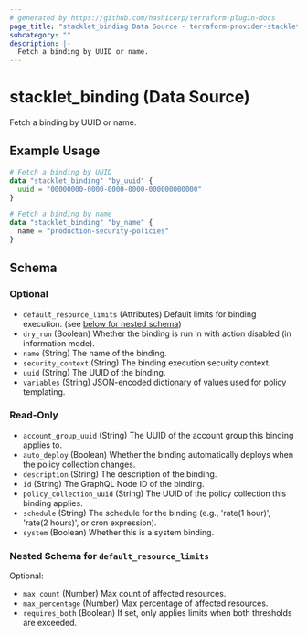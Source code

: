 ```yaml
---
# generated by https://github.com/hashicorp/terraform-plugin-docs
page_title: "stacklet_binding Data Source - terraform-provider-stacklet"
subcategory: ""
description: |-
  Fetch a binding by UUID or name.
---
```


# stacklet_binding (Data Source)

Fetch a binding by UUID or name.

## Example Usage

```terraform
# Fetch a binding by UUID
data "stacklet_binding" "by_uuid" {
  uuid = "00000000-0000-0000-0000-000000000000"
}

# Fetch a binding by name
data "stacklet_binding" "by_name" {
  name = "production-security-policies"
}
```

<!-- schema generated by tfplugindocs -->
## Schema

### Optional

- `default_resource_limits` (Attributes) Default limits for binding execution. (see [below for nested schema](#nestedatt--default_resource_limits))
- `dry_run` (Boolean) Whether the binding is run in with action disabled (in information mode).
- `name` (String) The name of the binding.
- `security_context` (String) The binding execution security context.
- `uuid` (String) The UUID of the binding.
- `variables` (String) JSON-encoded dictionary of values used for policy templating.

### Read-Only

- `account_group_uuid` (String) The UUID of the account group this binding applies to.
- `auto_deploy` (Boolean) Whether the binding automatically deploys when the policy collection changes.
- `description` (String) The description of the binding.
- `id` (String) The GraphQL Node ID of the binding.
- `policy_collection_uuid` (String) The UUID of the policy collection this binding applies.
- `schedule` (String) The schedule for the binding (e.g., 'rate(1 hour)', 'rate(2 hours)', or cron expression).
- `system` (Boolean) Whether this is a system binding.

<a id="nestedatt--default_resource_limits"></a>
### Nested Schema for `default_resource_limits`

Optional:

- `max_count` (Number) Max count of affected resources.
- `max_percentage` (Number) Max percentage of affected resources.
- `requires_both` (Boolean) If set, only applies limits when both thresholds are exceeded.
